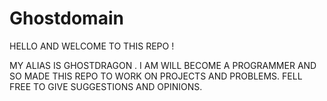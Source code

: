 # Ghostdomain

HELLO AND WELCOME TO THIS REPO !

MY ALIAS IS GHOSTDRAGON .
I AM WILL BECOME A PROGRAMMER AND SO MADE THIS REPO TO WORK ON PROJECTS AND PROBLEMS.
FELL FREE TO GIVE SUGGESTIONS AND OPINIONS.

